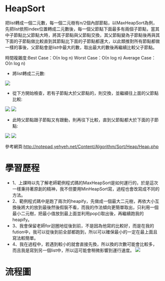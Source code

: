 # HeapSort
把list轉成一個二元數，每一個二元樹有n/2個內部節點，以MaxHeapSort為例，先把list依照index位置轉成二元數後，每一個父節點下面最多有兩個子節點，當其中子節點比父節點大時，將其子節點與父節點交換，其父節點變為子節點後再與其下面的子節點做比較直到其節點比下面的子節點都還大，以此類推對所有節點都做一樣的事後，父節點會是list中最大的數，取出最大的數後再繼續比較父子節點。

時間複雜度:Best Case：Ο(n log n)    Worst Case：Ο(n log n)    Average Case：Ο(n log n)

- 將list轉成二元數:

![](http://notepad.yehyeh.net/Content/Algorithm/Sort/Heap/img/DataToHeap.png)

- 從下方開始檢查，若有子節點大於父節點的，則交換，並繼續往上面的父節點比較:

![](http://notepad.yehyeh.net/Content/Algorithm/Sort/Heap/img/Heapify03.png)
![](http://notepad.yehyeh.net/Content/Algorithm/Sort/Heap/img/Heapify04.png)

- 此時父節點跟子節點又有跟動，則再往下比較，直到父節點都大於下面的子節點:

![](http://notepad.yehyeh.net/Content/Algorithm/Sort/Heap/img/Heapify05.png)
![](http://notepad.yehyeh.net/Content/Algorithm/Sort/Heap/img/Heapify06.png)

參考網頁:http://notepad.yehyeh.net/Content/Algorithm/Sort/Heap/Heap.php

# 學習歷程
- 1、上課時以先了解老師範例程式碼的MaxHeapSort是如何運行的，於是這次一樣秉持著原創的精神，我不但要用MinHeapSort寫，過程也會改寫成不同的方法。
- 2、範例程式碼中是跑了兩次的heapify，先做成一個最大二元樹，再依大小互換後將大的放到最後然後假裝不看，而我的作法傾向更簡單取出，只利用一個最小二元樹，把最小值放到最上面並利用pop()取出後，再繼續跑我的heapify。
- 3、我會保留老師for迴圈地從後到前，不是因為他寫的比較好，而是在我的fution中，我可以從後到前全部都跑到，所以可以確保最小的一定在最上面且寫法較簡單。
- 4、我在過程中，若遇到較小的就會直接先換，所以換的次數可能會比較多，而且我是寫到另一個list中，所以這可能會稍微影響到運行速度。
![](https://i.imgur.com/zJxhNe0.jpg)
# 流程圖
